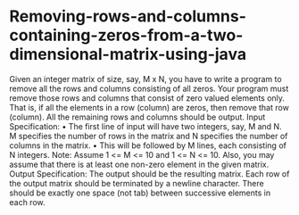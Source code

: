 # Removing-rows-and-columns-containing-zeros-from-a-two-dimensional-matrix-using-java
Given an integer matrix of size, say, M x N, you have to write a program to remove all the rows and columns consisting of all zeros. Your program must remove those rows and columns that consist of zero valued elements only. That is, if all the elements in a row (column) are zeros, then remove that row (column). All the remaining rows and columns should be output. Input Specification: • The first line of input will have two integers, say, M and N. M specifies the number of rows in the matrix and N specifies the number of columns in the matrix. • This will be followed by M lines, each consisting of N integers. Note: Assume 1 &lt;= M &lt;= 10 and 1 &lt;= N &lt;= 10. Also, you may assume that there is at least one non-zero element in the given matrix. Output Specification: The output should be the resulting matrix. Each row of the output matrix should be terminated by a newline character. There should be exactly one space (not tab) between successive elements in each row.
